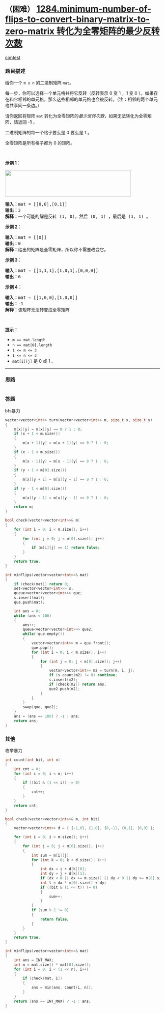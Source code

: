 # `（困难）` [1284.minimum-number-of-flips-to-convert-binary-matrix-to-zero-matrix 转化为全零矩阵的最少反转次数](https://leetcode-cn.com/problems/minimum-number-of-flips-to-convert-binary-matrix-to-zero-matrix/)

[contest](https://leetcode-cn.com/contest/weekly-contest-166/problems/minimum-number-of-flips-to-convert-binary-matrix-to-zero-matrix/)

### 题目描述
<p>给你一个&nbsp;<code>m x n</code>&nbsp;的二进制矩阵&nbsp;<code>mat</code>。</p>
<p>每一步，你可以选择一个单元格并将它反转（反转表示 0 变 1 ，1 变 0 ）。如果存在和它相邻的单元格，那么这些相邻的单元格也会被反转。（注：相邻的两个单元格共享同一条边。）</p>
<p>请你返回将矩阵&nbsp;<code>mat</code> 转化为全零矩阵的<em>最少反转次数</em>，如果无法转化为全零矩阵，请返回&nbsp;<strong>-1</strong>&nbsp;。</p>
<p>二进制矩阵的每一个格子要么是 0 要么是 1 。</p>
<p>全零矩阵是所有格子都为 0 的矩阵。</p>
<p>&nbsp;</p>
<p><strong>示例&nbsp;1：</strong></p>
<p><img style="height:86px; width:409px" src="https://assets.leetcode.com/uploads/2019/11/28/matrix.png" alt=""></p>
<pre><strong>输入：</strong>mat = [[0,0],[0,1]]
<strong>输出：</strong>3
<strong>解释：</strong>一个可能的解是反转 (1, 0)，然后 (0, 1) ，最后是 (1, 1) 。
</pre>

<p><strong>示例 2：</strong></p>
<pre><strong>输入：</strong>mat = [[0]]
<strong>输出：</strong>0
<strong>解释：</strong>给出的矩阵是全零矩阵，所以你不需要改变它。
</pre>

<p><strong>示例 3：</strong></p>
<pre><strong>输入：</strong>mat = [[1,1,1],[1,0,1],[0,0,0]]
<strong>输出：</strong>6
</pre>

<p><strong>示例 4：</strong></p>
<pre><strong>输入：</strong>mat = [[1,0,0],[1,0,0]]
<strong>输出：</strong>-1
<strong>解释：</strong>该矩阵无法转变成全零矩阵
</pre>

<p>&nbsp;</p>
<p><strong>提示：</strong></p>
<ul>
	<li><code>m ==&nbsp;mat.length</code></li>
	<li><code>n ==&nbsp;mat[0].length</code></li>
	<li><code>1 &lt;= m&nbsp;&lt;= 3</code></li>
	<li><code>1 &lt;= n&nbsp;&lt;= 3</code></li>
	<li><code>mat[i][j]</code>&nbsp;是 0 或 1 。</li>
</ul>

---
### 思路
```

```



### 答题

bfs暴力

``` C++
vector<vector<int>> turn(vector<vector<int>> m, size_t x, size_t y)
{
    m[x][y] = m[x][y] == 0 ? 1 : 0;
    if (x + 1 < m.size())
    {
        m[x + 1][y] = m[x + 1][y] == 0 ? 1 : 0;
    }
    if (x - 1 < m.size())
    {
        m[x - 1][y] = m[x - 1][y] == 0 ? 1 : 0;
    }
    if (y + 1 < m[0].size())
    {
        m[x][y + 1] = m[x][y + 1] == 0 ? 1 : 0;
    }
    if (y - 1 < m[0].size())
    {
        m[x][y - 1] = m[x][y - 1] == 0 ? 1 : 0;
    }
    return m;
}

bool check(vector<vector<int>>& m)
{
    for (int i = 0; i < m.size(); i++)
    {
        for (int j = 0; j < m[0].size(); j++)
        {
            if (m[i][j] == 1) return false;
        }
    }
    return true;
}

int minFlips(vector<vector<int>>& mat)
{
    if (check(mat)) return 0;
    set<vector<vector<int>>> s;
    queue<vector<vector<int>>> que;
    s.insert(mat);
    que.push(mat);

    int ans = 0;
    while (ans < 100)
    {
        ans++;
        queue<vector<vector<int>>> que2;
        while(!que.empty())
        {
            vector<vector<int>> m = que.front();
            que.pop();
            for (int i = 0; i < m.size(); i++)
            {
                for (int j = 0; j < m[0].size(); j++)
                {
                    vector<vector<int>> m2 = turn(m, i, j);
                    if (s.count(m2) != 0) continue;
                    s.insert(m2);
                    if (check(m2)) return ans;
                    que2.push(m2);
                }
            }
        }   
        swap(que, que2);
    }
    ans = (ans == 100) ? -1 : ans;
    return ans;
}
```



### 其他

枚举暴力

```C++
int count(int bit, int n)
{
	int cnt = 0;
	for (int i = 0; i < n; i++)
	{
		if ((bit & (1 << i)) != 0)
		{
			cnt++;
		}
	}
	return cnt;
}

bool check(vector<vector<int>>& m, int bit)
{
	vector<vector<int>> d = { {-1,0}, {1,0}, {0,-1}, {0,1}, {0,0} };

	for (int i = 0; i < m.size(); i++)
	{
		for (int j = 0; j < m[0].size(); j++)
		{
			int sum = m[i][j];
			for (int k = 0; k < d.size(); k++)
			{
				int dx = i + d[k][0];
				int dy = j + d[k][1];
				if (dx < 0 || dx >= m.size() || dy < 0 || dy >= m[0].size()) continue;
				int t = dx * m[0].size() + dy;
				if ((bit & (1 << t)) != 0)
				{
					sum++;
				}
			}
			if (sum % 2 != 0)
			{
				return false;
			}
		}
	}
	return true;
}

int minFlips(vector<vector<int>>& mat)
{
	int ans = INT_MAX;
	int n = mat.size() * mat[0].size();
	for (int i = 0; i < (1 << n); i++)
	{
		if (check(mat, i))
		{
			ans = min(ans, count(i, n));
		}
	}
	return (ans == INT_MAX) ? -1 : ans;
}
```

